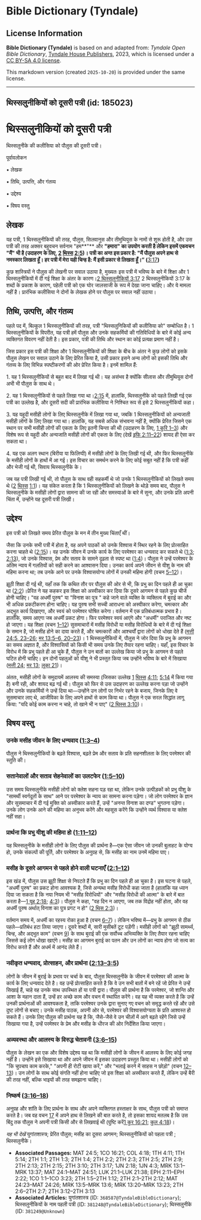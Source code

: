 # Bible Dictionary (Tyndale)

## License Information

**Bible Dictionary (Tyndale)** is based on and adapted from: _Tyndale Open Bible Dictionary_, [Tyndale House Publishers](https://tyndaleopenresources.com/), 2023, which is licensed under a [CC BY-SA 4.0 license](https://creativecommons.org/licenses/by-sa/4.0/legalcode.en).

This markdown version (created `2025-10-20`) is provided under the same license.



--------------------------------

## थिस्सलुनीकियों को दूसरी पत्री (id: 185023)

थिस्सलुनीकियों को दूसरी पत्री
=============================

थिस्सलुनीके की कलीसिया को पौलुस की दूसरी पत्री।

पूर्वावलोकन

• लेखक

• तिथि, उत्पत्ति, और गंतव्य 

• उद्देश्य

• विषय वस्तु

लेखक
----

यह पत्री, 1 थिस्सलुनीकियों की तरह, पौलुस, सिलवानुस और तीमुथियुस के नामों से शुरू होती है, और उस पत्री की तरह अक्सर बहुवचन सर्वनाम "हम**"** और **"**हमारा" का उपयोग करती है लेकिन इसमें एकवचन "मैं" भी है (उदाहरण के लिए, [2](https://ref.ly/2Thess2:5) [थिस्स](https://ref.ly/2Thess2:5) [2:5](https://ref.ly/2Thess2:5))। पत्री का अन्त इस प्रकार है: "मैं पौलुस अपने हाथ से नमस्कार लिखता हूँ। हर पत्री में मेरा यही चिन्ह है: मैं इसी प्रकार से लिखता हूँ।**” (**[3:17](https://ref.ly/2Thess3:17)**)**

कुछ शास्त्रियों ने पौलुस की लेखनी पर सवाल उठाया है, मुख्यतः इस पत्री में भविष्य के बारे में शिक्षा और 1 थिस्सलुनीकियों में दी गई शिक्षा के अंतर के कारण।[2 थिस्सलुनीकियों 3:17](https://ref.ly/2Thess3:17) 2 थिस्सलुनीकियों 3:17 के शब्दों के प्रकाश के कारण, पहेली पत्री को एक घोर जालसाजी के रूप में देखा जाना चाहिए। और ये मामला नहीं है। प्रारंभिक कलीसिया ने दोनों के लेखक होने पर पौलुस पर सवाल नहीं उठाया।

तिथि, उत्पत्ति, और गंतव्य
-------------------------

पहले पद में, बिल्कुल 1 थिस्सलुनीकियों की तरह, पत्री "थिस्सलुनिकियों की कलीसिया को" सम्बोधित है। 1 थिस्सलुनीकियों के विपरीत, यह पत्री हमें पौलुस और उनके सहकर्मियों की गतिविधियों के बारे में कोई अन्य व्यक्तिगत विवरण नहीं देती है। इस प्रकार, पत्री की तिथि और स्थान का कोई प्रत्यक्ष प्रमाण नहीं है।

जिस प्रकार इस पत्री की शिक्षा और 1 थिस्सलुनीकियों की शिक्षा के बीच के अंतर ने कुछ लोगों को इसके पौलुस लेखन पर सवाल उठाने के लिए प्रेरित किया है, उसी प्रकार इसने अन्य लोगों को इसकी तिथि और गंतव्य के लिए विभिन्न स्पष्टीकरणों की ओर प्रेरित किया है। इनमें शामिल हैं:

1\. यह 1 थिस्सलुनीकियों से बहुत बाद में लिखा गई थी। यह असंभव है क्योंकि सीलास और तीमुथियुस दोनों अभी भी पौलुस के साथ थे।

2\. यह 1 थिस्सलुनीकियों से पहले लिखा गया था।[2:15](https://ref.ly/2Thess2:15) में, हालांकि, थिस्सलुनीके को पहले लिखी गई एक पत्री का उल्लेख है, और दूसरी सदी की प्रारंभिक कलीसिया ने निश्चित रूप से इसे 2 थिस्सलुनीकियों कहा।

3\. यह यहूदी मसीही लोगों के लिए थिस्सलुनीके में लिखा गया था, जबकि 1 थिस्सलुनीकियों को अन्यजाती मसीही लोगों के लिए लिखा गया था। हालांकि, यह सबसे अधिक संभावना नहीं है, क्योंकि प्रेरित जिसने एक स्थान पर सभी मसीही लोगों की एकता के लिए इतनी चिन्ता की थी (उदाहरण के लिए, [1 कुरि 1–3](https://ref.ly/1Cor1:1-1Cor3:23)) और विशेष रूप से यहूदी और अन्यजाति मसीही लोगों की एकता के लिए (देखें [इफि 2:11–22](https://ref.ly/Eph2:11-Eph2:22)) शायद ही ऐसा कर सकता था।

4\. यह एक अलग स्थान (बिरीया या फिलिप्पी) में मसीही लोगों के लिए लिखी गई थी, और फिर थिस्सलुनीके के मसीही लोगों के हाथों में आ गई। इस विचार का समर्थन करने के लिए कोई सबूत नहीं है कि पत्री कहीं और भेजी गई थी, सिवाय थिस्सलुनीके के।

जब यह पत्री लिखी गई थी, तो पौलुस के साथ वही सहकर्मी थे जो उनके 1 थिस्सलुनीकियों को लिखते समय थे ([2](https://ref.ly/2Thess1:1) [थिस्स](https://ref.ly/2Thess1:1) [1:1](https://ref.ly/2Thess1:1))। यह संकेत करता है कि 1 थिस्सलुनीकियों को लिखने के थोड़े समय बाद, पौलुस ने थिस्सलुनीके के मसीही लोगों द्वारा सामना की जा रही और समस्याओं के बारे में सुना, और उनके प्रति अपनी चिंता में, उन्होंने यह दूसरी पत्री लिखी।

उद्देश्य
--------

इस पत्री को लिखते समय प्रेरित पौलुस के मन में तीन मुख्य चिंताएँ थीं।

जैसा कि उनके सभी पत्री में होता है, वह अपने पाठकों को उनके विश्वास में स्थिर रहने के लिए प्रोत्साहित करना चाहते थे ([2:15](https://ref.ly/2Thess2:15))। वह उनके जीवन में उनके कार्य के लिए परमेश्वर का धन्यवाद कर सकते थे ([1:3](https://ref.ly/2Thess1:3); [2:13](https://ref.ly/2Thess2:13)), जो उनके विश्वास, प्रेम और सताव के सामने दृढ़ता से स्पष्ट था ([1:4](https://ref.ly/2Thess1:4))। पौलुस ने उन्हें परमेश्वर के अंतिम न्याय में गलतियों को सही करने का आश्वासन दिया। उनका कार्य अपने जीवन से यीशु के नाम की महिमा करना था; तब उनके आने पर उनके विश्वासयोग्य लोगों में उनकी महिमा होगी (वचन [5–12](https://ref.ly/2Thess1:5-2Thess1:12))।

झूठी शिक्षा दी गई थी, यहाँ तक कि कथित तौर पर पौलुस की ओर से भी, कि प्रभु का दिन पहले ही आ चुका था ([2:2](https://ref.ly/2Thess2:2))।प्रेरित ने यह कहकर इस शिक्षा को अस्वीकार कर दिया कि दूसरे आगमन से पहले कुछ चीजें होनी चाहिए। "वह अधर्मी पुरुष" या "विनाश का पुत्र " कहे जाने वाले व्यक्ति के व्यक्तित्व में बुराई का और भी अधिक प्रकटीकरण होना चाहिए। यह पुरुष सभी सच्ची आराधना को अस्वीकार करेगा, चमत्कार और अद्भुत कार्य दिखाएगा, और स्वयं को परमेश्वर घोषित करेगा। वर्तमान में एक प्रतिबंधात्मक प्रभाव है। हालाँकि, समय आएगा जब अधर्मी प्रकट होगा। फिर परमेश्वर स्वयं आएंगे और "अधर्मी" पराजित और नष्ट हो जाएगा। यह शिक्षा (वचन [1–12](https://ref.ly/2Thess2:1-2Thess2:12)) सुसमाचारों में मसीह विरोधी या मसीह विरोधियों के बारे में दी गई शिक्षा के समान है, जो मसीह होने का दावा करते हैं, और चमत्कारों और आश्चर्यों द्वारा लोगों को धोखा देते हैं ([मत्ती 24:5, 23–26](https://ref.ly/Matt24:5); [मर 13:5–6, 20–23](https://ref.ly/Mark13:5-Mark13:6))। 1 थिस्सलुनीकियों में, पौलुस ने जोर दिया कि प्रभु के आगमन का समय अज्ञात है, और विश्वासियों को किसी भी समय उनके लिए तैयार रहना चाहिए। यहाँ, इस विचार के विरोध में कि प्रभु पहले ही आ चुके हैं, पौलुस ने उन बातों का उल्लेख किया जो प्रभु के आगमन से पहले घटित होनी चाहिए। इन दोनों पहलुओं को यीशु ने भी प्रस्तुत किया जब उन्होंने भविष्य के बारे में सिखाया ([मत्ती 24](https://ref.ly/Matt24:1-Matt24:51); [मर 13](https://ref.ly/Mark13:1-Mark13:37); [लूका 21](https://ref.ly/Luke21:1-Luke21:38))। 

अंततः, मसीही लोगों के समुदायमें आलस्य की समस्या (जिसका उल्लेख [1](https://ref.ly/1Thess4:11) [थिस्स](https://ref.ly/1Thess4:11) [4:11](https://ref.ly/1Thess4:11); [5:14](https://ref.ly/1Thess5:14) में किया गया है) बनी रही, और शायद बढ़ गई थी। पौलुस को फिर से उस उदाहरण का उल्लेख करना पड़ा जो उन्होंने और उनके सहकर्मियों ने उन्हें दिया था—उन्होंने उन लोगों पर निर्भर रहने के बजाय, जिनके लिए वे सुसमाचार लाए थे, आजीविका के लिए अपने हाथों से काम किया था। पौलुस ने एक सरल सिद्धांत लागू किया: "यदि कोई काम करना न चाहे, तो खाने भी न पाए" ([2 थिस्स 3:10](https://ref.ly/2Thess3:10))।

विषय वस्तु
----------

### उनके मसीह जीवन के लिए धन्यवाद ([1:3–4](https://ref.ly/2Thess1:3-2Thess1:4))

पौलुस ने थिस्सलुनीकियों के बढ़ते विश्वास, बढ़ते प्रेम और सताव के प्रति सहनशीलता के लिए परमेश्वर की स्तुति की।

### **सतानेवालों और सताव सेहनेवालों का उलटफेर** ([1:5–10](https://ref.ly/2Thess1:5-2Thess1:10))

उस समय थिस्सलुनीके मसीही लोगों को क्लेश सहना पड़ रहा था, लेकिन उनके उत्पीड़कों को प्रभु यीशु के "सामर्थी स्वर्गदूतों के साथ" आने पर परमेश्वर के न्याय का सामना करना पड़ेगा। जो लोग परमेश्वर  के ज्ञान और सुसमाचार में दी गई मुक्ति को अस्वीकार करते हैं, उन्हें "अनन्त विनाश का दण्ड" भुगतना पड़ेगा। उनके लोग उनके आने की महिमा का अनुभव करेंगे और महसूस करेंगे कि उन्होंने व्यर्थ विश्वास या क्लेश नहीं सहा।

### प्रार्थना कि प्रभु यीशु की महिमा हो ([1:11–12](https://ref.ly/2Thess1:11-2Thess1:12))

यह थिस्सलुनीके के मसीही लोगों के लिए पौलुस की प्रार्थना है—एक ऐसा जीवन जो उनकी बुलाहट के योग्य हो, उनके संकल्पों की पूर्ति, और परमेश्वर के अनुग्रह से, कि मसीह का नाम उनमें महिमा पाए।

### मसीह के दूसरे आगमन से पहले होने वाली घटनाएँ ([2:1–12](https://ref.ly/2Thess2:1-2Thess2:12))

इस खंड में, पौलुस उस झूठी शिक्षा से निपटते हैं कि प्रभु का दिन पहले ही आ चुका है। इस घटना से पहले, "अधर्मी पुरुष" का प्रकट होना आवश्यक है, जिसे अन्यथा मसीह विरोधी कहा जाता है (हालांकि यह ध्यान दिया जा सकता है कि नया नियम भी "मसीह विरोधियों" और "मसीह विरोधी की आत्मा" के बारे में बात करता है—[1 यूह 2:18](https://ref.ly/1John2:18); [4:3](https://ref.ly/1John4:3))। पौलुस ने कहा, "वह दिन न आएगा, जब तक विद्रोह नहीं होता, और वह अधर्मी पुरुष अर्थात् विनाश का पुत्र प्रगट न हो" ([2 थिस 2:3](https://ref.ly/2Thess2:3))।

वर्तमान समय में, अधर्मी का रहस्य रोका हुआ है (वचन [6–7](https://ref.ly/2Thess2:6-2Thess2:7))। लेकिन भविष्य में—प्रभु के आगमन से ठीक पहले—प्रतिबंध हटा लिया जाएगा। दूसरे शब्दों में, सारी मुसीबतें टूट पड़ेंगी। मसीही लोगों को "झूठी सामर्थ्य, चिन्ह, और अद्भुत काम" (वचन [9](https://ref.ly/2Thess2:9)) के साथ बुराई की एक सर्वोच्च अभिव्यक्ति के लिए तैयार रहना चाहिए जिससे कई लोग धोखा खाएंगे। मसीह का आगमन बुराई का पतन और उन लोगों का न्याय होगा जो सत्य का विरोध करते हैं और अधर्म में आनंद लेते हैं।

### नवीकृत धन्यवाद, प्रोत्साहन, और प्रार्थना ([2:13–3:5](https://ref.ly/2Thess2:13-2Thess3:5))

लोगों के जीवन में बुराई के प्रभाव पर चर्चा के बाद, पौलुस थिस्सलुनीके के जीवन में परमेश्वर की आत्मा के कार्य के लिए धन्यवाद देते है। वह उन्हें प्रोत्साहित करते है कि वे उन सभी बातों में बने रहें जो प्रेरित ने उन्हें सिखाई हैं, चाहे वह उनके साथ उपस्थित हों या पत्री द्वारा। पौलुस की प्रार्थना है कि परमेश्वर, जो शान्ति और आशा के महान दाता हैं, उन्हें हर अच्छे काम और वचन में स्थापित करेंगे। वह यह भी व्यक्त करते है कि उन्हें उनकी प्रार्थनाओं की आवश्यकता है, ताकि परमेश्वर उनके द्वारा सुनाए गए वचन को समृद्ध करते रहें और उसे दुष्ट लोगों से बचाए। उनके मसीह पाठक, अपनी ओर से, परमेश्वर की विश्वासयोग्यता के प्रति आश्वस्त हो सकते हैं। उनके लिए पौलुस की प्रार्थना यह है कि, जैसे\-जैसे वे उन चीज़ों में आगे बढ़ते रहेंगे जिसे उन्हें सिखाया गया है, उन्हें परमेश्वर के प्रेम और मसीह के धीरज की ओर निर्देशित किया जाएगा। 

### अव्यवस्था और आलस्य के विरुद्ध चेतावनी ([3:6–15](https://ref.ly/2Thess3:6-2Thess3:15))

पौलुस के लेखन का एक और विशेष उद्देश्य यह था कि मसीही लोगों के जीवन में आलस्य के लिए कोई जगह नहीं है। उन्होंने इसे सिखाया था और अपने जीवन में इसका उदाहरण प्रस्तुत किया था। मसीही लोगों को "कि चुपचाप काम करके," "अपनी ही रोटी खाया करें," और "भलाई करने में साहस न छोड़ो" (वचन [12–13](https://ref.ly/2Thess3:12-2Thess3:13))। उन लोगों के साथ कोई संगति नहीं होना चाहिए जो इस शिक्षा को अस्वीकार करते हैं, लेकिन उन्हें बैरी की तरह नहीं, बल्कि भाइयों की तरह समझाना चाहिए।

### निष्कर्ष ([3:16–18](https://ref.ly/2Thess3:16-2Thess3:18))

अनुग्रह और शांति के लिए प्रार्थना के साथ और अपने व्यक्तिगत हस्ताक्षर के साथ, पौलुस पत्री को समाप्त करते है। जब वह वचन [17](https://ref.ly/2Thess3:17) में अपने हाथ से लिखने की बात करते है, तो इसका शायद मतलब है कि उस बिंदु तक पौलुस ने अपनी पत्री किसी और से लिखवाई थी (पुष्टि करें[1 कुर 16:21](https://ref.ly/1Cor16:21); [कुल 4:18](https://ref.ly/Col4:18))। 

*यह भी देखें* युगांतशास्त्र; प्रेरित पौलुस; मसीह का दूसरा आगमन; थिस्सलुनीकियों को पहला पत्री ; थिस्सलुनीके।

* **Associated Passages:** MAT 24:5; 1CO 16:21; COL 4:18; 1TH 4:11; 1TH 5:14; 2TH 1:1; 2TH 1:3; 2TH 1:4; 2TH 2:2; 2TH 2:3; 2TH 2:5; 2TH 2:9; 2TH 2:13; 2TH 2:15; 2TH 3:10; 2TH 3:17; 1JN 2:18; 1JN 4:3; MRK 13:1–MRK 13:37; MAT 24:1–MAT 24:51; LUK 21:1–LUK 21:38; EPH 2:11–EPH 2:22; 1CO 1:1–1CO 3:23; 2TH 1:5–2TH 1:12; 2TH 2:1–2TH 2:12; MAT 24:23–MAT 24:26; MRK 13:5–MRK 13:6; MRK 13:20–MRK 13:23; 2TH 2:6–2TH 2:7; 2TH 3:12–2TH 3:13
* **Associated Articles:** युगांतशास्त्र (ID: `368587@TyndaleBibleDictionary`); थिस्सलुनीकियों के नाम पहली पत्री (ID: `381248@TyndaleBibleDictionary`); थिस्सलुनीके (ID: `381249@Unknown`)

